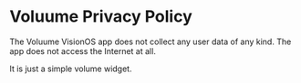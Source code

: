 # Voluume Privacy Policy
The Voluume VisionOS app does not collect any user data of any kind. The app does not access the Internet at all.

It is just a simple volume widget.
